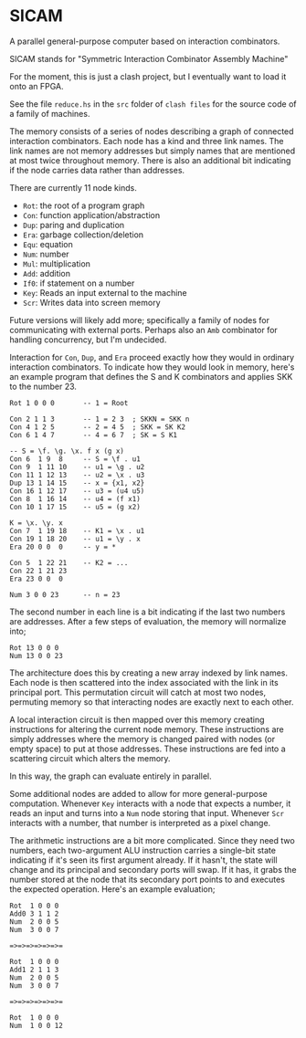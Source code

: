 # SICAM
A parallel general-purpose computer based on interaction combinators.

SICAM stands for "Symmetric Interaction Combinator Assembly Machine"

For the moment, this is just a clash project, but I eventually want to load it onto an FPGA.

See the file `reduce.hs` in the `src` folder of `clash files` for the source code of a family of machines.

The memory consists of a series of nodes describing a graph of connected interaction combinators. Each node has a kind and three link names. The link names are not memory addresses but simply names that are mentioned at most twice throughout memory. There is also an additional bit indicating if the node carries data rather than addresses.

There are currently 11 node kinds.

- `Rot`: the root of a program graph
- `Con`: function application/abstraction
- `Dup`: paring and duplication
- `Era`: garbage collection/deletion
- `Equ`: equation
- `Num`: number
- `Mul`: multiplication
- `Add`: addition
- `If0`: if statement on a number
- `Key`: Reads an input external to the machine
- `Scr`: Writes data into screen memory

Future versions will likely add more; specifically a family of nodes for communicating with external ports. Perhaps also an `Amb` combinator for handling concurrency, but I'm undecided.

Interaction for `Con`, `Dup`, and `Era` proceed exactly how they would in ordinary interaction combinators. To indicate how they would look in memory, here's an example program that defines the S and K combinators and applies SKK to the number 23.

```
Rot 1 0 0 0       -- 1 = Root

Con 2 1 1 3       -- 1 = 2 3  ; SKKN = SKK n
Con 4 1 2 5       -- 2 = 4 5  ; SKK = SK K2
Con 6 1 4 7       -- 4 = 6 7  ; SK = S K1

-- S = \f. \g. \x. f x (g x)
Con 6  1 9  8     -- S = \f . u1
Con 9  1 11 10    -- u1 = \g . u2
Con 11 1 12 13    -- u2 = \x . u3
Dup 13 1 14 15    -- x = {x1, x2}
Con 16 1 12 17    -- u3 = (u4 u5)
Con 8  1 16 14    -- u4 = (f x1)
Con 10 1 17 15    -- u5 = (g x2)

K = \x. \y. x
Con 7  1 19 18    -- K1 = \x . u1
Con 19 1 18 20    -- u1 = \y . x
Era 20 0 0  0     -- y = *

Con 5  1 22 21    -- K2 = ...
Con 22 1 21 23
Era 23 0 0  0

Num 3 0 0 23      -- n = 23
```

The second number in each line is a bit indicating if the last two numbers are addresses. After a few steps of evaluation, the memory will normalize into;

```
Rot 13 0 0 0
Num 13 0 0 23
```

The architecture does this by creating a new array indexed by link names. Each node is then scattered into the index associated with the link in its principal port. This permutation circuit will catch at most two nodes, permuting memory so that interacting nodes are exactly next to each other.

A local interaction circuit is then mapped over this memory creating instructions for altering the current node memory. These instructions are simply addresses where the memory is changed paired with nodes (or empty space) to put at those addresses. These instructions are fed into a scattering circuit which alters the memory.

In this way, the graph can evaluate entirely in parallel.

Some additional nodes are added to allow for more general-purpose computation. Whenever `Key` interacts with a node that expects a number, it reads an input and turns into a `Num` node storing that input. Whenever `Scr` interacts with a number, that number is interpreted as a pixel change.

The arithmetic instructions are a bit more complicated. Since they need two numbers, each two-argument ALU instruction carries a single-bit state indicating if it's seen its first argument already. If it hasn't, the state will change and its principal and secondary ports will swap. If it has, it grabs the number stored at the node that its secondary port points to and executes the expected operation. Here's an example evaluation;

```
Rot  1 0 0 0
Add0 3 1 1 2 
Num  2 0 0 5
Num  3 0 0 7

=>=>=>=>=>=>=

Rot  1 0 0 0
Add1 2 1 1 3 
Num  2 0 0 5
Num  3 0 0 7

=>=>=>=>=>=>=

Rot  1 0 0 0
Num  1 0 0 12 
```
